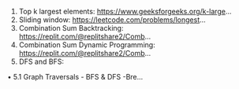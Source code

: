 1. Top k largest elements: https://www.geeksforgeeks.org/k-large...
2. Sliding window: https://leetcode.com/problems/longest...
3. Combination Sum Backtracking: https://replit.com/@replitshare2/Comb...
4. Combination Sum Dynamic Programming: https://replit.com/@replitshare2/Comb...
5. DFS and BFS:   

 • 5.1 Graph Traversals - BFS & DFS -Bre...  
